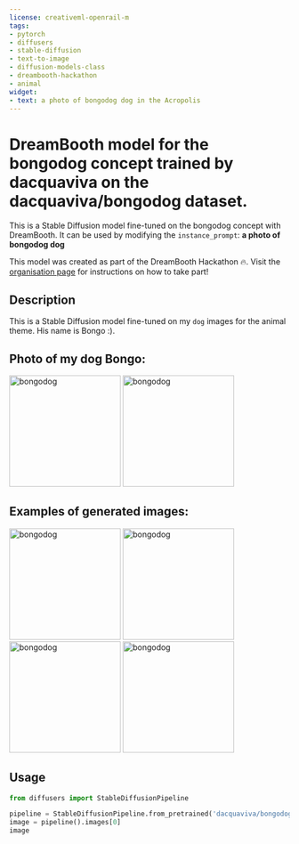 ```yaml
---
license: creativeml-openrail-m
tags:
- pytorch
- diffusers
- stable-diffusion
- text-to-image
- diffusion-models-class
- dreambooth-hackathon
- animal
widget:
- text: a photo of bongodog dog in the Acropolis
---
```


# DreamBooth model for the bongodog concept trained by dacquaviva on the dacquaviva/bongodog dataset.

This is a Stable Diffusion model fine-tuned on the bongodog concept with DreamBooth. It can be used by modifying the `instance_prompt`: **a photo of bongodog dog**

This model was created as part of the DreamBooth Hackathon 🔥. Visit the [organisation page](https://huggingface.co/dreambooth-hackathon) for instructions on how to take part!

## Description

This is a Stable Diffusion model fine-tuned on my `dog` images for the animal theme. His name is Bongo :).

## Photo of my dog Bongo:
<img src="https://drive.google.com/uc?export=view&id=1m5heLYYzQIxDeyNoxxtB6X7bwNhxqG9v" alt="bongodog" width="200"/>
<img src="https://drive.google.com/uc?export=view&id=1nP3JqAYEZSlTFAgduhhFC6S7XYKo8Nz9" alt="bongodog" width="200"/>

## Examples of generated images:
<img src="https://drive.google.com/uc?export=view&id=1DaJUXJP2nQy0_TVQpf3QAaJd6rBfbOlo" alt="bongodog" width="200"/>
<img src="https://drive.google.com/uc?export=view&id=1ybeN5vg0OYuSalOenQX8AB8yaYBRW3O0" alt="bongodog" width="200"/>
<img src="https://drive.google.com/uc?export=view&id=1-HqsSQpuPIh8Y8C0kD92mPs_Rd68cPik" alt="bongodog" width="200"/>
<img src="https://drive.google.com/uc?export=view&id=1JvUDQuTC0oaZiFPKQXUfUsHfhr8LLpCw" alt="bongodog" width="200"/>

## Usage

```python
from diffusers import StableDiffusionPipeline

pipeline = StableDiffusionPipeline.from_pretrained('dacquaviva/bongodog-dog')
image = pipeline().images[0]
image
```